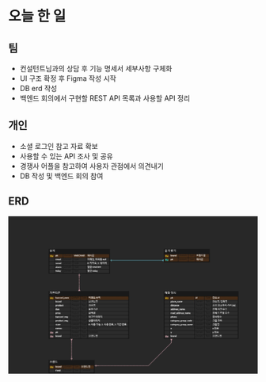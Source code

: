 # 오늘 한 일

## 팀
- 컨설턴트님과의 상담 후 기능 명세서 세부사항 구체화
- UI 구조 확정 후 Figma 작성 시작 
- DB erd 작성
- 백엔드 회의에서 구현할 REST API 목록과 사용할 API 정리

## 개인
- 소셜 로그인 참고 자료 확보
- 사용할 수 있는 API 조사 및 공유
- 경쟁사 어플을 참고하여 사용자 관점에서 의견내기
- DB 작성 및 백엔드 회의 참여

## ERD

![Alt text](img/first_erd.png)

